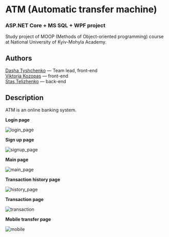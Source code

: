 # ATM (Automatic transfer machine)
### ASP.NET Core + MS SQL + WPF project  

Study project of MOOP (Methods of Object-oriented programming) course at National University of Kyiv-Mohyla Academy. 

## Authors
[Dasha Tyshchenko](https://github.com/DashaTyshch) — Team lead, front-end  
[Viktoria Kozopas](https://github.com/vikachuu) — front-end  
[Stas Telizhenko](https://github.com/c-tel) — back-end  

## Description  
ATM is an online banking system.

**Login page**  

![login_page](https://user-images.githubusercontent.com/30473970/49029961-b2baf300-f1ae-11e8-80a0-6a1a9d8e0c49.png)

**Sign up page**  

![signup_page](https://user-images.githubusercontent.com/30473970/49030076-0594aa80-f1af-11e8-855c-a5d7fd1f515a.png)

**Main page**  

![main_page](https://user-images.githubusercontent.com/30473970/49030145-3aa0fd00-f1af-11e8-8207-0bed565dc71b.png)

**Transaction history page**  

![history_page](https://user-images.githubusercontent.com/30473970/49030255-8358b600-f1af-11e8-8390-65009350aab9.png)

**Transaction page**  

![transaction](https://user-images.githubusercontent.com/30473970/49030328-b1d69100-f1af-11e8-9604-76206f41329b.png)

**Mobile transfer page**  

![mobile](https://user-images.githubusercontent.com/30473970/49030380-d468aa00-f1af-11e8-8de2-aa35a4b2ba52.png)
